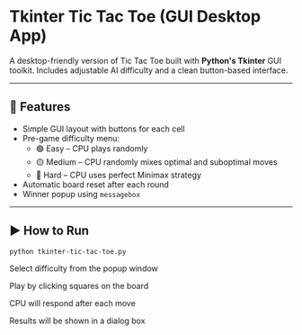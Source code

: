 # Tkinter Tic Tac Toe (GUI Desktop App)

A desktop-friendly version of Tic Tac Toe built with **Python's Tkinter** GUI toolkit. Includes adjustable AI difficulty and a clean button-based interface.

---

## 🧠 Features

- Simple GUI layout with buttons for each cell
- Pre-game difficulty menu:
  - 🟢 Easy – CPU plays randomly
  - 🟡 Medium – CPU randomly mixes optimal and suboptimal moves
  - 🔴 Hard – CPU uses perfect Minimax strategy
- Automatic board reset after each round
- Winner popup using `messagebox`

---

## ▶️ How to Run

```bash
python tkinter-tic-tac-toe.py
```

Select difficulty from the popup window

Play by clicking squares on the board

CPU will respond after each move

Results will be shown in a dialog box
